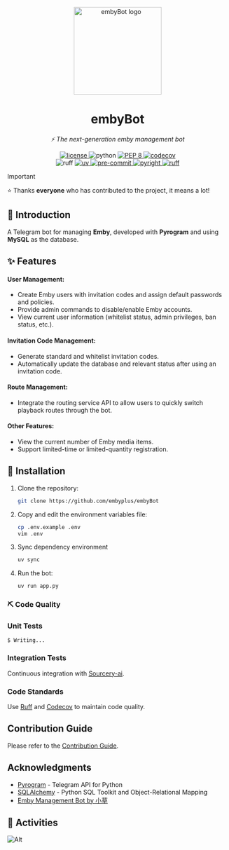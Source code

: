 <p align="center">
    <img src="https://github.com/user-attachments/assets/7fcbb16b-577d-4de2-b1b0-23ec9b839f17" alt="embyBot logo" width=200 height=200 />
</p>
<h1 align="center">embyBot</h1>
<p align="center">
    <em>⚡ The next-generation emby management bot</em>
</p>

<p align="center">
<a href="https://opensource.org/licenses/Apache-2.0">
<img src="https://img.shields.io/github/license/embyplus/embyBot" alt="license">
</a>
<img src="https://img.shields.io/badge/python-3.10+-blue?logo=python&logoColor=edb641" alt="python">
<a href="https://www.python.org/dev/peps/pep-0008/">
<img src="https://img.shields.io/badge/code%20style-PEP%208-000000.svg?logo=python&logoColor=blue" alt="PEP 8">
</a>
<a href="https://codecov.io/gh/embyplus/embyBot">
<img src="https://codecov.io/gh/embyplus/embyBot/branch/master/graph/badge.svg" alt="codecov"/>
</a>
<br />
<a bref="https://github.com/astral-sh/ruff">
<img src="https://img.shields.io/endpoint?url=https://raw.githubusercontent.com/charliermarsh/ruff/main/assets/badge/v2.json" alt="ruff">
</a>
<a href="https://github.com/astral-sh/uv">
<img src="https://img.shields.io/endpoint?url=https://raw.githubusercontent.com/astral-sh/uv/main/assets/badge/v0.json" alt="uv">
</a>
<a href="https://results.pre-commit.ci/latest/github/nonebot/nonebot2/master">
<img src="https://results.pre-commit.ci/badge/github/nonebot/nonebot2/master.svg" alt="pre-commit"  />
</a>
<a href="https://github.com/nonebot/nonebot2/actions/workflows/pyright.yml">
<img src="https://github.com/nonebot/nonebot2/actions/workflows/pyright.yml/badge.svg?branch=master&event=push" alt="pyright">
</a>
<a href="https://github.com/nonebot/nonebot2/actions/workflows/ruff.yml">
<img src="https://github.com/nonebot/nonebot2/actions/workflows/ruff.yml/badge.svg?branch=master&event=push" alt="ruff">
</a>
</p>

> [!IMPORTANT]
> ⭐️ Thanks **everyone** who has contributed to the project, it means a lot!

## 📣 Introduction

A Telegram bot for managing **Emby**, developed with **Pyrogram** and using **MySQL** as the database.

## ✨ Features


#### User Management:

-   Create Emby users with invitation codes and assign default passwords and policies.
-   Provide admin commands to disable/enable Emby accounts.
-   View current user information (whitelist status, admin privileges, ban status, etc.).

#### Invitation Code Management:

-   Generate standard and whitelist invitation codes.
-   Automatically update the database and relevant status after using an invitation code.

#### Route Management:

-   Integrate the routing service API to allow users to quickly switch playback routes through the bot.

#### Other Features:

-   View the current number of Emby media items.
-   Support limited-time or limited-quantity registration.

## 🔰 Installation

1. Clone the repository:

   ```bash
   git clone https://github.com/embyplus/embyBot
   ```

2. Copy and edit the environment variables file:

   ```bash
   cp .env.example .env
   vim .env
   ```

3. Sync dependency environment

   ```bash
   uv sync
   ```

4. Run the bot:

   ```bash
   uv run app.py
   ```


### ⛏ Code Quality

### Unit Tests

```shell
$ Writing...
```

### Integration Tests

Continuous integration with [Sourcery-ai](https://sourcery.ai//).

### Code Standards

Use [Ruff](https://docs.astral.sh/ruff/) and [Codecov](https://codecov.io/) to maintain code quality.

## Contribution Guide

Please refer to the [Contribution Guide](./CONTRIBUTING.md).

## Acknowledgments
- [Pyrogram](https://docs.pyrogram.org/) - Telegram API for Python
- [SQLAlchemy](https://www.sqlalchemy.org/) - Python SQL Toolkit and Object-Relational Mapping
- [Emby Management Bot by 小草](https://github.com/xiaocao666tzh/EmbyBot)

## 🎡 Activities

![Alt](https://repobeats.axiom.co/api/embed/079b23892e48f7b9e6be2f0cb2c66b2833eeffda.svg "Repobeats analytics image")